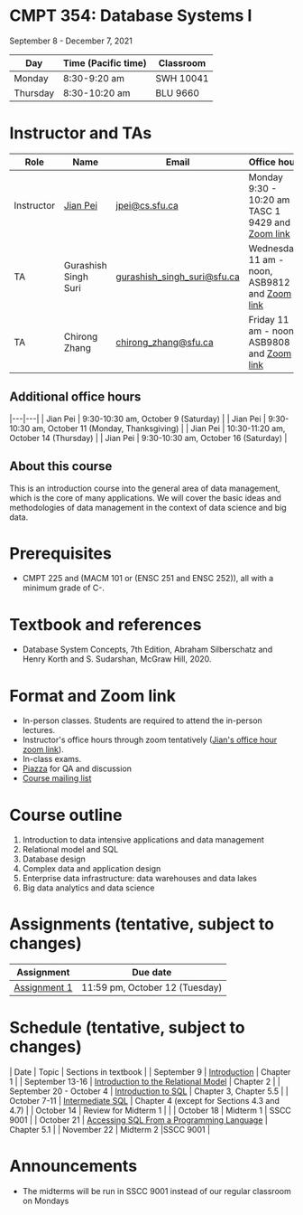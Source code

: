 # CMPT 354: Database Systems I 
September 8 - December 7, 2021

| Day | Time (Pacific time) | Classroom |
|---|---|---|
| Monday | 8:30-9:20 am | SWH 10041 |
| Thursday | 8:30-10:20 am | BLU 9660 |

# Instructor and TAs

| Role | Name | Email | Office hour |
|---|---|---|---|
| Instructor | [Jian Pei](http://www.cs.sfu.ca/~jpei) | jpei@cs.sfu.ca | Monday 9:30 - 10:20 am TASC 1 9429 and [Zoom link](https://sfu.zoom.us/j/68175691648?pwd=VWp0cTUrZWNWdWVMWHFibHpZZ3RUdz09)|
| TA | Gurashish Singh Suri | gurashish_singh_suri@sfu.ca | Wednesday 11 am - noon, ASB9812 and [Zoom link](https://sfu.zoom.us/j/67194562170?pwd=bVZPRUh5ZUp1bVRIWXRYS0doNFkzQT09) |
| TA | Chirong Zhang | chirong_zhang@sfu.ca | Friday 11 am - noon, ASB9808 and [Zoom link](https://sfu.zoom.us/j/6388991382) |

## Additional office hours
|---|---|
| Jian Pei | 9:30-10:30 am, October 9 (Saturday) |
| Jian Pei | 9:30-10:30 am, October 11 (Monday, Thanksgiving) |
| Jian Pei | 10:30-11:20 am, October 14 (Thursday) |
| Jian Pei | 9:30-10:30 am, October 16 (Saturday) |

## About this course

This is an introduction course into the general area of data management, which is the core of many applications. We will cover the basic ideas and methodologies of data management in the context of data science and big data.

# Prerequisites
- CMPT 225 and (MACM 101 or (ENSC 251 and ENSC 252)), all with a minimum grade of C-.

# Textbook and references
- Database System Concepts, 7th Edition, Abraham Silberschatz and Henry Korth and S. Sudarshan, McGraw Hill, 2020.

# Format and Zoom link
- In-person classes.  Students are required to attend the in-person lectures. 
- Instructor's office hours through zoom tentatively ([Jian's office hour zoom link](https://sfu.zoom.us/j/68175691648?pwd=VWp0cTUrZWNWdWVMWHFibHpZZ3RUdz09)).
- In-class exams.
- [Piazza](https://piazza.com/class/ktad2k2uwzb2nt) for QA and discussion
- [Course mailing list](http://www.cs.sfu.ca/CourseCentral/Hypermail/cmpt-354-d1)

# Course outline
1. Introduction to data intensive applications and data management
2. Relational model and SQL
3. Database design
4. Complex data and application design
5. Enterprise data infrastructure: data warehouses and data lakes
6. Big data analytics and data science

# Assignments (tentative, subject to changes)

| Assignment | Due date |
|---|---|
| [Assignment 1](https://www2.cs.sfu.ca/CourseCentral/Hypermail/cmpt-354-d1/att-0011/CMPT_354_Assignment_1.pdf) | 11:59 pm, October 12 (Tuesday) |

# Schedule (tentative, subject to changes)

| Date | Topic | Sections in textbook | 
| September 9 | [Introduction](https://www.cs.sfu.ca/cc/354/jpei/2021/introduction.pdf) | Chapter 1 | 
| September 13-16 | [Introduction to the Relational Model](https://www.cs.sfu.ca/cc/354/jpei/2021/relationalmodel.pdf) | Chapter 2 |
| September 20 - October 4 | [Introduction to SQL](https://www.cs.sfu.ca/cc/354/jpei/2021/introductionSQL.pdf) | Chapter 3, Chapter 5.5 |
| October 7-11 | [Intermediate SQL](https://www.cs.sfu.ca/cc/354/jpei/2021/intermediateSQL.pdf) | Chapter 4 (except for Sections 4.3 and 4.7) |
| October 14 | Review for Midterm 1 | |
| October 18 | Midterm 1 | SSCC 9001 |
| October 21 | [Accessing SQL From a Programming Language](https://www.cs.sfu.ca/cc/354/jpei/2021/AdvancedSQL.pdf) | Chapter 5.1 |
| November 22 | Midterm 2 |SSCC 9001 |

# Announcements

- The midterms will be run in SSCC 9001 instead of our regular classroom on Mondays
